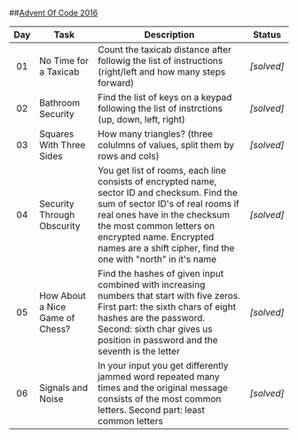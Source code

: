 ##[Advent Of Code 2016](http://adventofcode.com/)


|   Day	|   Task                    	|   Description	|  Status 	|
|:-:	  |---	                       |---	|:-:	|
|  01 	|   No Time for a Taxicab   | Count the taxicab distance after followig the list of instructions (right/left and how many steps forward)  	|*[solved]*|
|  02 	|   Bathroom Security        | Find the list of keys on a keypad following the list of instrctions (up, down, left, right) 	|*[solved]*|
|  03 	|   Squares With Three Sides | How many triangles? (three colulmns of values, split them by rows and cols)	|*[solved]*|
| 04    | Security Through Obscurity | You get list of rooms, each line consists of encrypted name, sector ID and checksum. Find the sum of sector ID's of real rooms if real ones have in the checksum the most common letters on encrypted name. Encrypted names are a shift cipher, find the one with "north" in it's name | *[solved]* |
| 05    |  How About a Nice Game of Chess? | Find the hashes of given input combined with increasing numbers that start with five zeros. First part: the sixth chars of eight hashes are the password. Second: sixth char gives us position in password and the seventh is the letter | *[solved]* |
| 06    | Signals and Noise | In your input you get differently jammed word repeated many times and the original message consists of the most common letters. Second part: least common letters | *[solved]* |
